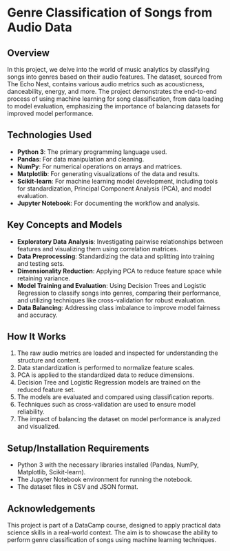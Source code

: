 # Genre Classification of Songs from Audio Data

## Overview
In this project, we delve into the world of music analytics by classifying songs into genres based on their audio features. The dataset, sourced from The Echo Nest, contains various audio metrics such as acousticness, danceability, energy, and more. The project demonstrates the end-to-end process of using machine learning for song classification, from data loading to model evaluation, emphasizing the importance of balancing datasets for improved model performance.

## Technologies Used
- **Python 3**: The primary programming language used.
- **Pandas**: For data manipulation and cleaning.
- **NumPy**: For numerical operations on arrays and matrices.
- **Matplotlib**: For generating visualizations of the data and results.
- **Scikit-learn**: For machine learning model development, including tools for standardization, Principal Component Analysis (PCA), and model evaluation.
- **Jupyter Notebook**: For documenting the workflow and analysis.

## Key Concepts and Models
- **Exploratory Data Analysis**: Investigating pairwise relationships between features and visualizing them using correlation matrices.
- **Data Preprocessing**: Standardizing the data and splitting into training and testing sets.
- **Dimensionality Reduction**: Applying PCA to reduce feature space while retaining variance.
- **Model Training and Evaluation**: Using Decision Trees and Logistic Regression to classify songs into genres, comparing their performance, and utilizing techniques like cross-validation for robust evaluation.
- **Data Balancing**: Addressing class imbalance to improve model fairness and accuracy.

## How It Works
1. The raw audio metrics are loaded and inspected for understanding the structure and content.
2. Data standardization is performed to normalize feature scales.
3. PCA is applied to the standardized data to reduce dimensions.
4. Decision Tree and Logistic Regression models are trained on the reduced feature set.
5. The models are evaluated and compared using classification reports.
6. Techniques such as cross-validation are used to ensure model reliability.
7. The impact of balancing the dataset on model performance is analyzed and visualized.

## Setup/Installation Requirements
* Python 3 with the necessary libraries installed (Pandas, NumPy, Matplotlib, Scikit-learn).
* The Jupyter Notebook environment for running the notebook.
* The dataset files in CSV and JSON format.

## Acknowledgements
This project is part of a DataCamp course, designed to apply practical data science skills in a real-world context. The aim is to showcase the ability to perform genre classification of songs using machine learning techniques.
